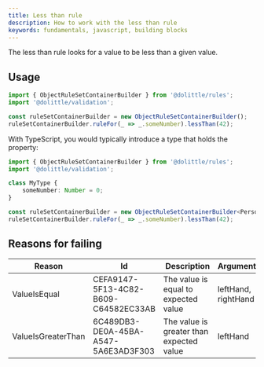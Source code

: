 ```yaml
---
title: Less than rule
description: How to work with the less than rule
keywords: fundamentals, javascript, building blocks
---
```

The less than rule looks for a value to be less than a given value.

## Usage

```javascript
import { ObjectRuleSetContainerBuilder } from '@dolittle/rules';
import '@dolittle/validation';

const ruleSetContainerBuilder = new ObjectRuleSetContainerBuilder();
ruleSetContainerBuilder.ruleFor(_ => _.someNumber).lessThan(42);
```

With TypeScript, you would typically introduce a type that holds the property:

```typescript
import { ObjectRuleSetContainerBuilder } from '@dolittle/rules';
import '@dolittle/validation';

class MyType {
    someNumber: Number = 0;
}

const ruleSetContainerBuilder = new ObjectRuleSetContainerBuilder<Person>();
ruleSetContainerBuilder.ruleFor(_ => _.someNumber).lessThan(42);
```

## Reasons for failing

| Reason | Id | Description | Arguments |
| ------ | -- | ----------- | --------- |
| ValueIsEqual | CEFA9147-5F13-4C82-B609-C64582EC33AB | The value is equal to expected value | leftHand, rightHand |
| ValueIsGreaterThan | 6C489DB3-DE0A-45BA-A547-5A6E3AD3F303 | The value is greater than expected value | leftHand |
